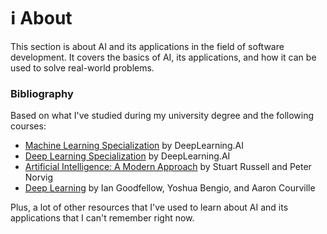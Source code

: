 # ℹ️ About

This section is about AI and its applications in the field of software development. It covers the basics of AI, its applications, and how it can be used to solve real-world problems.

### Bibliography

Based on what I've studied during my university degree and the following courses:

- [Machine Learning Specialization](https://www.coursera.org/specializations/machine-learning) by DeepLearning.AI
- [Deep Learning Specialization](https://www.coursera.org/specializations/deep-learning) by DeepLearning.AI
- [Artificial Intelligence: A Modern Approach](http://aima.cs.berkeley.edu/) by Stuart Russell and Peter Norvig
- [Deep Learning](https://www.deeplearningbook.org/) by Ian Goodfellow, Yoshua Bengio, and Aaron Courville

Plus, a lot of other resources that I've used to learn about AI and its applications that I can't remember right now.
